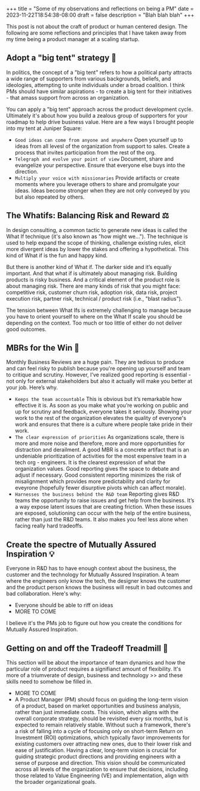 +++
title = "Some of my observations and reflections on being a PM"
date = 2023-11-22T18:54:38-08:00
draft = false
description = "Blah blah blah"
+++

This post is not about the craft of product or human centered design. The following are some reflections and principles that I have taken away from my time being a product manager at a scaling startup.

## Adopt a "big tent" strategy 🎪

In politics, the concept of a "big tent" refers to how a political party attracts a wide range of supporters from various backgrounds, beliefs, and ideologies, attempting to unite individuals under a broad coalition. I think PMs should have similar aspirations - to create a big tent for their initiatives - that amass support from across an organization. 

You can apply a "big tent" approach across the product development cycle. Ultimately it's about how you build a zealous group of supporters for your roadmap to help drive business value.
Here are a few ways I brought people into my tent at Juniper Square: 
- `Good ideas can come from anyone and anywhere` Open yourself up to ideas from all levesl of the organization from support to sales. Create a process that invites participation from the rest of the org.
- `Telegraph and evolve your point of view` Document, share and evangelize your perspective. Ensure that everyone else buys into the direction.
- `Multiply your voice with missionaries` Provide artifacts or create moments where you leverage others to share and promulgate your ideas. Ideas become stronger when they are not only conveyed by you but also repeated by others.

## The Whatifs: Balancing Risk and Reward ⚖️    

In design consulting, a common tactic to generate new ideas is called the What If technique (it's also known as "how might we..."). The technique is used to help expand the scope of thinking, challenge existing rules, elicit more divergent ideas by lower the stakes and offering a hypothetical. This kind of What if is the fun and happy kind. 

But there is another kind of What if. The darker side and it’s equally important. And that what if is ultimately about managing risk. Building products is risky business. And a critical element of the product role is about managing risk. There are many kinds of risk that you might face: competitive risk, customer churn risk, adoption risk, data risk, project execution risk, partner risk, technical / product risk (i.e., "blast radius").

The tension between What Ifs is extremely challenging to manage because you have to orient yourself to where on the What If scale you should be depending on the context. Too much or too little of either do not deliver good outcomes. 

## MBRs for the Win 🔎

Monthly Business Reviews are a huge pain. They are tedious to produce and can feel risky to publish because you're opening up yourself and team to critique and scrutiny. However, I’ve realized good reporting is essential - not only for external stakeholders but also it actually will make you better at your job. Here’s why. 
- `Keeps the team accountable` This is obvious but it’s remarkable how effective it is. As soon as you make what you’re working on public and up for scrutiny and feedback, everyone takes it seriously. Showing your work to the rest of the organization elevates the quality of everyone's work and ensures that there is a culture where people take pride in their work.  
- `The clear expression of priorities` As organizations scale, there is more and more noise and therefore, more and more opportunities for distraction and derailment. A good MBR is a concrete artifact that is an undeniable prioritization of activities for the most expensive team in a tech org - engineers. It is the clearest expression of what the organization values. Good reporting gives the space to debate and adjust if necessary. Good consistent reporting minimizes the risk of misalignment which provides more predictability and clarity for eveyrone (hopefully fewer disurptive pivots which can affect morale).
- `Harnesses the business behind the R&D team` Reporting gives R&D teams the opportunity to raise issues and get help from the business. It’s a way expose latent issues that are creating friction. When these issues are exposed, solutioning can occur with the help of the entire business, rather than just the R&D teams. It also makes you feel less alone when facing really hard tradeoffs.

## Create the spectre of Mutually Assured Inspiration 💡

Everyone in R&D has to have enough context about the business, the customer and the technology for Mutually Assured Inspiration. A team where the engineers only know the tech, the designer knows the customer and the product person knows the business will result in bad outcomes and bad collaboration. Here's why:
- Everyone should be able to riff on ideas
- MORE TO COME 

I believe it's the PMs job to figure out how you create the conditions for Mutually Assured Inspiration. 

## Getting on and off the Tradeoff Treadmill 🏃

This section will be about the importance of team dynamics and how the particular role of product requires a signifianct amount of flexibility. It's more of a triumverate of design, business and technology >> and these skills need to somehow be filled in.

- MORE TO COME
- A Product Manager (PM) should focus on guiding the long-term vision of a product, based on market opportunities and business analysis, rather than just immediate costs. This vision, which aligns with the overall corporate strategy, should be revisited every six months, but is expected to remain relatively stable. Without such a framework, there's a risk of falling into a cycle of focusing only on short-term Return on Investment (ROI) optimizations, which typically favor improvements for existing customers over attracting new ones, due to their lower risk and ease of justification. Having a clear, long-term vision is crucial for guiding strategic product directions and providing engineers with a sense of purpose and direction. This vision should be communicated across all levels of the organization to ensure that decisions, including those related to Value Engineering (VE) and implementation, align with the broader organizational goals.